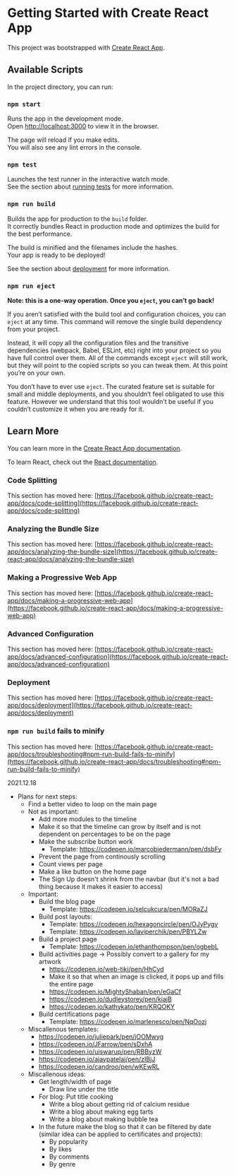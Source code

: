 # Getting Started with Create React App

This project was bootstrapped with [Create React App](https://github.com/facebook/create-react-app).

## Available Scripts

In the project directory, you can run:

### `npm start`

Runs the app in the development mode.\
Open [http://localhost:3000](http://localhost:3000) to view it in the browser.

The page will reload if you make edits.\
You will also see any lint errors in the console.

### `npm test`

Launches the test runner in the interactive watch mode.\
See the section about [running tests](https://facebook.github.io/create-react-app/docs/running-tests) for more information.

### `npm run build`

Builds the app for production to the `build` folder.\
It correctly bundles React in production mode and optimizes the build for the best performance.

The build is minified and the filenames include the hashes.\
Your app is ready to be deployed!

See the section about [deployment](https://facebook.github.io/create-react-app/docs/deployment) for more information.

### `npm run eject`

**Note: this is a one-way operation. Once you `eject`, you can’t go back!**

If you aren’t satisfied with the build tool and configuration choices, you can `eject` at any time. This command will remove the single build dependency from your project.

Instead, it will copy all the configuration files and the transitive dependencies (webpack, Babel, ESLint, etc) right into your project so you have full control over them. All of the commands except `eject` will still work, but they will point to the copied scripts so you can tweak them. At this point you’re on your own.

You don’t have to ever use `eject`. The curated feature set is suitable for small and middle deployments, and you shouldn’t feel obligated to use this feature. However we understand that this tool wouldn’t be useful if you couldn’t customize it when you are ready for it.

## Learn More

You can learn more in the [Create React App documentation](https://facebook.github.io/create-react-app/docs/getting-started).

To learn React, check out the [React documentation](https://reactjs.org/).

### Code Splitting

This section has moved here: [https://facebook.github.io/create-react-app/docs/code-splitting](https://facebook.github.io/create-react-app/docs/code-splitting)

### Analyzing the Bundle Size

This section has moved here: [https://facebook.github.io/create-react-app/docs/analyzing-the-bundle-size](https://facebook.github.io/create-react-app/docs/analyzing-the-bundle-size)

### Making a Progressive Web App

This section has moved here: [https://facebook.github.io/create-react-app/docs/making-a-progressive-web-app](https://facebook.github.io/create-react-app/docs/making-a-progressive-web-app)

### Advanced Configuration

This section has moved here: [https://facebook.github.io/create-react-app/docs/advanced-configuration](https://facebook.github.io/create-react-app/docs/advanced-configuration)

### Deployment

This section has moved here: [https://facebook.github.io/create-react-app/docs/deployment](https://facebook.github.io/create-react-app/docs/deployment)

### `npm run build` fails to minify

This section has moved here: [https://facebook.github.io/create-react-app/docs/troubleshooting#npm-run-build-fails-to-minify](https://facebook.github.io/create-react-app/docs/troubleshooting#npm-run-build-fails-to-minify)

2021.12.18
- Plans for next steps:
    - Find a better video to loop on the main page
    - Not as important:
        - Add more modules to the timeline
        - Make it so that the timeline can grow by itself and is not dependent on percentages to be on the page
        - Make the subscribe button work 
            - Template: https://codepen.io/marcobiedermann/pen/dsbFy
        - Prevent the page from continously scrolling
        - Count views per page
        - Make a like button on the home page
        - The Sign Up doesn't shrink from the navbar (but it's not a bad thing because it makes it easier to access)
    - Important:
        - Build the blog page
            - Template: https://codepen.io/selcukcura/pen/MORaZJ
        - Build post layouts:
            - Template: https://codepen.io/hexagoncircle/pen/OJyPygv
            - Template: https://codepen.io/laviperchik/pen/PBYLZw
        - Build a project page
            - Template: https://codepen.io/ethanthompson/pen/ogbebL
        - Build activities page -> Possibly convert to a gallery for my artwork
            - https://codepen.io/web-tiki/pen/HhCyd
            - Make it so that when an image is clicked, it pops up and fills the entire page
            - https://codepen.io/MightyShaban/pen/eGaCf
            - https://codepen.io/dudleystorey/pen/kiajB
            - https://codepen.io/kathykato/pen/KRQOKY
        - Build certifications page
            - Template: https://codepen.io/marlenesco/pen/NqOozj
    - Miscallenous templates:
        - https://codepen.io/juliepark/pen/jOOMwyg
        - https://codepen.io/JFarrow/pen/sDxhA
        - https://codepen.io/uiswarup/pen/RBByzW
        - https://codepen.io/ajaypatelaj/pen/zIBjJ
        - https://codepen.io/candroo/pen/wKEwRL
    - Miscallenous ideas:
        - Get length/width of page
            - Draw line under the title
        - For blog: Put title cooking  
            - Write a blog about getting rid of calcium residue
            - Write a blog about making egg tarts
            - Write a blog about making bubble tea
        - In the future make the blog so that it can be filtered by date (similar idea can be applied to certificates and projects):
            - By popularity
            - By likes
            - By comments
            - By genre